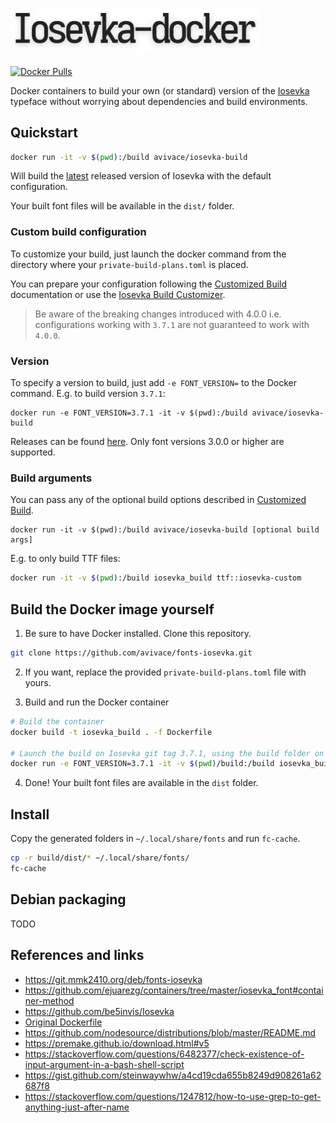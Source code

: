# <img src=".meta/header.png" alt="iosevka-docker" width="400px"/>

[![Docker Pulls](https://img.shields.io/docker/pulls/avivace/iosevka-build?style=flat-square)](https://hub.docker.com/r/avivace/iosevka-build)

Docker containers to build your own (or standard) version of the [Iosevka](https://github.com/be5invis/Iosevka) typeface without worrying about dependencies and build environments.

## Quickstart

```bash
docker run -it -v $(pwd):/build avivace/iosevka-build
```

Will build the [latest](https://github.com/be5invis/Iosevka/releases/tag/v4.0.0) released version of Iosevka with the default configuration.

Your built font files will be available in the `dist/` folder.

### Custom build configuration

To customize your build, just launch the docker command from the directory where your `private-build-plans.toml` is placed.

You can prepare your configuration following the [Customized Build](https://github.com/be5invis/Iosevka#customized-build) documentation or use the [Iosevka Build Customizer](https://typeof.net/Iosevka/customizer).

> Be aware of the breaking changes introduced with 4.0.0 i.e. configurations working with `3.7.1` are not guaranteed to work with `4.0.0`.

### Version

To specify a version to build, just add `-e FONT_VERSION=` to the Docker command. E.g. to build version `3.7.1`:

```
docker run -e FONT_VERSION=3.7.1 -it -v $(pwd):/build avivace/iosevka-build
```
Releases can be found [here](https://github.com/be5invis/Iosevka/releases). Only font versions 3.0.0 or higher are supported.

### Build arguments

You can pass any of the optional build options described in [Customized Build](https://github.com/be5invis/Iosevka#customized-build).

```
docker run -it -v $(pwd):/build avivace/iosevka-build [optional build args]
```

 E.g. to only build TTF files:

```bash
docker run -it -v $(pwd):/build iosevka_build ttf::iosevka-custom
```

## Build the Docker image yourself

1. Be sure to have Docker installed. Clone this repository.

```bash
git clone https://github.com/avivace/fonts-iosevka.git
``` 

2. If you want, replace the provided `private-build-plans.toml` file with yours.

3. Build and run the Docker container

```bash
# Build the container
docker build -t iosevka_build . -f Dockerfile

# Launch the build on Iosevka git tag 3.7.1, using the build folder on the host
docker run -e FONT_VERSION=3.7.1 -it -v $(pwd)/build:/build iosevka_build
```

4. Done! Your built font files are available in the `dist` folder.

## Install

Copy the generated folders in `~/.local/share/fonts` and run `fc-cache`.

```bash
cp -r build/dist/* ~/.local/share/fonts/
fc-cache
```

## Debian packaging

TODO

## References and links

- https://git.mmk2410.org/deb/fonts-iosevka
- https://github.com/ejuarezg/containers/tree/master/iosevka_font#container-method
- https://github.com/be5invis/Iosevka
- [Original Dockerfile](https://gist.github.com/tasuten/0431d8af3e7b5ad5bc5347ce2d7045d7)
- https://github.com/nodesource/distributions/blob/master/README.md
- https://premake.github.io/download.html#v5
- https://stackoverflow.com/questions/6482377/check-existence-of-input-argument-in-a-bash-shell-script
- https://gist.github.com/steinwaywhw/a4cd19cda655b8249d908261a62687f8
- https://stackoverflow.com/questions/1247812/how-to-use-grep-to-get-anything-just-after-name
